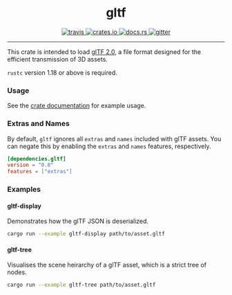 
<h1 align="center">
    gltf
</h1>
<p align="center">
   <a href="https://travis-ci.org/alteous/gltf">
      <img src="https://travis-ci.org/alteous/gltf.svg?branch=master" alt="travis">
   </a>
   <a href="https://crates.io/crates/gltf">
      <img src="https://img.shields.io/crates/v/gltf.svg" alt="crates.io">
   </a>
   <a href="https://docs.rs/gltf">
      <img src="https://docs.rs/gltf/badge.svg" alt="docs.rs">
   </a>
   <a href="https://gitter.im/alteous/gltf">
      <img src="https://img.shields.io/gitter/room/alteous/gltf.svg" alt="gitter">
   </a>
</p>
<hr>

This crate is intended to load [glTF 2.0](https://www.khronos.org/gltf), a file format designed for the efficient transmission of 3D assets.

`rustc` version 1.18 or above is required.

### Usage

See the [crate documentation](https://docs.rs/gltf) for example usage.

### Extras and Names

By default, `gltf` ignores all `extras` and `names` included with glTF assets. You can negate this by enabling the `extras` and `names` features, respectively.

```toml
[dependencies.gltf]
version = "0.8"
features = ["extras"]
```

### Examples

#### gltf-display

Demonstrates how the glTF JSON is deserialized.

```sh
cargo run --example gltf-display path/to/asset.gltf
```

#### gltf-tree

Visualises the scene heirarchy of a glTF asset, which is a strict tree of nodes.

```sh
cargo run --example gltf-tree path/to/asset.gltf
```

